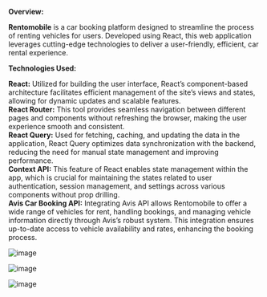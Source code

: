 <b>Overview:</b>

  <b>Rentomobile</b> is a car booking platform designed to streamline the process of renting vehicles for users. Developed using React, this web application leverages cutting-edge technologies to deliver a user-friendly, efficient, car rental experience. 

<b>Technologies Used:</b>

  <b>React:</b> Utilized for building the user interface, React’s component-based architecture facilitates efficient management of the site’s views and states, allowing for dynamic updates and scalable features.<br>
  <b>React Router:</b> This tool provides seamless navigation between different pages and components without refreshing the browser, making the user experience smooth and consistent.<Br>
  <b>React Query:</b> Used for fetching, caching, and updating the data in the application, React Query optimizes data synchronization with the backend, reducing the need for manual state management and improving         
  performance.<br>
  <b>Context API:</b> This feature of React enables state management within the app, which is crucial for maintaining the states related to user authentication, session management, and settings across various 
  components 
  without prop drilling.</br>
  <b>Avis Car Booking API:</b> Integrating Avis API allows Rentomobile to offer a wide range of vehicles for rent, handling bookings, and managing vehicle information directly through Avis’s robust system. This 
  integration ensures up-to-date access to vehicle availability and rates, enhancing the booking process.<br>


![image](https://github.com/jishnukm9/rentomobile/assets/99253054/a7d3d538-64d6-42a9-9a7a-cdf6c67eb863)

![image](https://github.com/jishnukm9/rentomobile/assets/99253054/489b5911-3447-4cf0-b4d2-fe3cf8c754f7)

![image](https://github.com/jishnukm9/rentomobile/assets/99253054/fd3f304b-81d6-4345-974f-071e8c7981bd)



